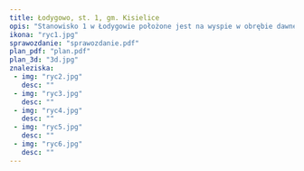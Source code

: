 ```yaml
---
title: Łodygowo, st. 1, gm. Kisielice
opis: "Stanowisko 1 w Łodygowie położone jest na wyspie w obrębie dawnego Jeziora Łodygowskiego (obecnie stawów rybnych). Wyspa jest owalnym pagórkiem z poziomicą 80 m n.p.m. u podstawy i 85 m n.p.m. na wierzchołku. Jego lokalizacja sprawia, że pozostałości grodu zachowały się w bardzo dobrym stanie, ponieważ od czasu zaprzestania osadnictwa w średniowieczu wyspa nie została później osiedlona."
ikona: "ryc1.jpg"
sprawozdanie: "sprawozdanie.pdf"
plan_pdf: "plan.pdf"
plan_3d: "3d.jpg"
znaleziska:
 - img: "ryc2.jpg"
   desc: ""
 - img: "ryc3.jpg"
   desc: ""
 - img: "ryc4.jpg"
   desc: ""
 - img: "ryc5.jpg"
   desc: ""
 - img: "ryc6.jpg"
   desc: ""
---
```

